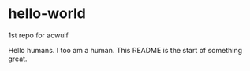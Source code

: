 # hello-world
1st repo for acwulf

Hello humans. I too am a human. This README is the start of something great.
